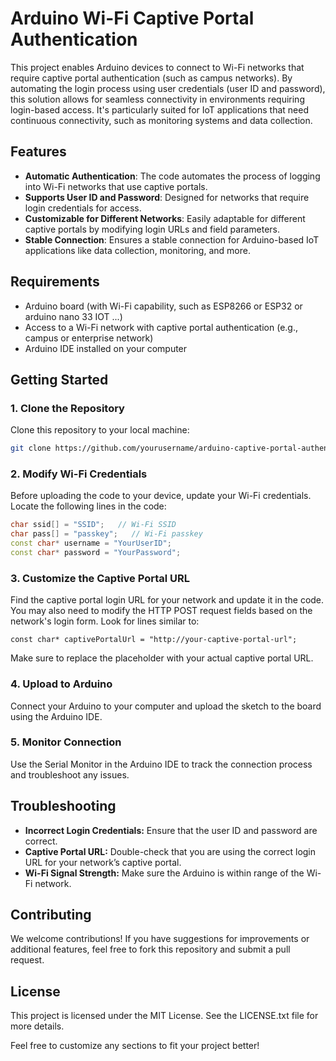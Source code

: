 # Arduino Wi-Fi Captive Portal Authentication

This project enables Arduino devices to connect to Wi-Fi networks that require captive portal authentication (such as campus networks). By automating the login process using user credentials (user ID and password), this solution allows for seamless connectivity in environments requiring login-based access. It's particularly suited for IoT applications that need continuous connectivity, such as monitoring systems and data collection.


## Features
- **Automatic Authentication**: The code automates the process of logging into Wi-Fi networks that use captive portals.
- **Supports User ID and Password**: Designed for networks that require login credentials for access.
- **Customizable for Different Networks**: Easily adaptable for different captive portals by modifying login URLs and field parameters.
- **Stable Connection**: Ensures a stable connection for Arduino-based IoT applications like data collection, monitoring, and more.

## Requirements
- Arduino board (with Wi-Fi capability, such as ESP8266 or ESP32 or arduino nano 33 IOT ...)
- Access to a Wi-Fi network with captive portal authentication (e.g., campus or enterprise network)
- Arduino IDE installed on your computer

## Getting Started

### 1. Clone the Repository
Clone this repository to your local machine:
```bash
git clone https://github.com/yourusername/arduino-captive-portal-authentication.git
```
### 2. Modify Wi-Fi Credentials

Before uploading the code to your device, update your Wi-Fi credentials. Locate the following lines in the code:

```cpp
char ssid[] = "SSID";   // Wi-Fi SSID
char pass[] = "passkey";   // Wi-Fi passkey
const char* username = "YourUserID";
const char* password = "YourPassword";
```
### 3. Customize the Captive Portal URL

Find the captive portal login URL for your network and update it in the code. You may also need to modify the HTTP POST request fields based on the network's login form. Look for lines similar to:

```
const char* captivePortalUrl = "http://your-captive-portal-url";
```
Make sure to replace the placeholder with your actual captive portal URL.

### 4. Upload to Arduino
Connect your Arduino to your computer and upload the sketch to the board using the Arduino IDE.

### 5. Monitor Connection
Use the Serial Monitor in the Arduino IDE to track the connection process and troubleshoot any issues.

## Troubleshooting

- **Incorrect Login Credentials:** Ensure that the user ID and password are correct.
- **Captive Portal URL:** Double-check that you are using the correct login URL for your network’s captive portal.
- **Wi-Fi Signal Strength:** Make sure the Arduino is within range of the Wi-Fi network.

## Contributing

We welcome contributions! If you have suggestions for improvements or additional features, feel free to fork this repository and submit a pull request.

## License
This project is licensed under the MIT License. See the LICENSE.txt file for more details.

Feel free to customize any sections to fit your project better!

